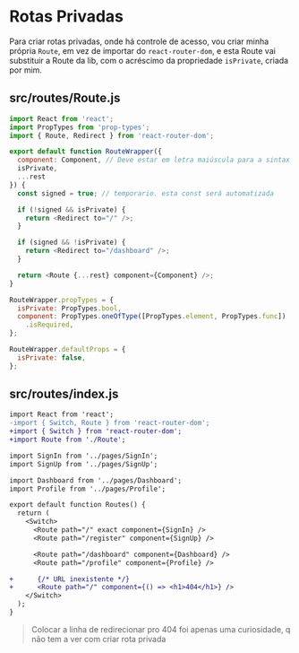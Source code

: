 # Rotas Privadas

Para criar rotas privadas, onde há controle de acesso, vou criar minha própria
`Route`, em vez de importar do `react-router-dom`, e esta Route vai substituir
a Route da lib, com o acréscimo da propriedade `isPrivate`, criada por mim.

## src/routes/Route.js

```javascript
import React from 'react';
import PropTypes from 'prop-types';
import { Route, Redirect } from 'react-router-dom';

export default function RouteWrapper({
  component: Component, // Deve estar em letra maiúscula para a sintax entender JSX
  isPrivate,
  ...rest
}) {
  const signed = true; // temporario. esta const será automatizada

  if (!signed && isPrivate) {
    return <Redirect to="/" />;
  }

  if (signed && !isPrivate) {
    return <Redirect to="/dashboard" />;
  }

  return <Route {...rest} component={Component} />;
}

RouteWrapper.propTypes = {
  isPrivate: PropTypes.bool,
  component: PropTypes.oneOfType([PropTypes.element, PropTypes.func])
    .isRequired,
};

RouteWrapper.defaultProps = {
  isPrivate: false,
};
```

## src/routes/index.js

```diff
import React from 'react';
-import { Switch, Route } from 'react-router-dom';
+import { Switch } from 'react-router-dom';
+import Route from './Route';

import SignIn from '../pages/SignIn';
import SignUp from '../pages/SignUp';

import Dashboard from '../pages/Dashboard';
import Profile from '../pages/Profile';

export default function Routes() {
  return (
    <Switch>
      <Route path="/" exact component={SignIn} />
      <Route path="/register" component={SignUp} />

      <Route path="/dashboard" component={Dashboard} />
      <Route path="/profile" component={Profile} />

+      {/* URL inexistente */}
+      <Route path="/" component={() => <h1>404</h1>} />
    </Switch>
  );
}
```

> Colocar a linha de redirecionar pro 404 foi apenas uma curiosidade, q não tem a ver com criar rota privada

